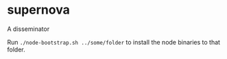 # supernova
A disseminator

Run `./node-bootstrap.sh ../some/folder` to install the node binaries to that folder. 

